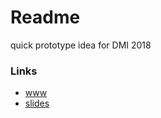 # Readme

quick prototype idea for DMI 2018

### Links 
* [www](/two-peas/index/)
* [slides](https://docs.google.com/presentation/d/19OiuZ7KXRi_-MRwNz7SZGgOevdZe1qPVn6uCcLl87X0/edit?usp=sharing)